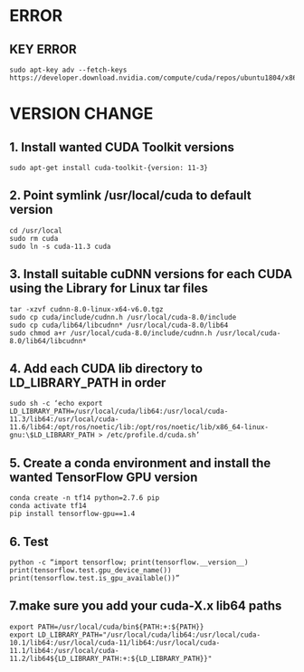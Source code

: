 # ERROR
## KEY ERROR
    sudo apt-key adv --fetch-keys https://developer.download.nvidia.com/compute/cuda/repos/ubuntu1804/x86_64/3bf863cc.pub 

# VERSION CHANGE
## 1. Install wanted CUDA Toolkit versions
    sudo apt-get install cuda-toolkit-{version: 11-3}
    
## 2. Point symlink /usr/local/cuda to default version
    cd /usr/local
    sudo rm cuda
    sudo ln -s cuda-11.3 cuda
    
## 3. Install suitable cuDNN versions for each CUDA using the Library for Linux tar files
    tar -xzvf cudnn-8.0-linux-x64-v6.0.tgz
    sudo cp cuda/include/cudnn.h /usr/local/cuda-8.0/include
    sudo cp cuda/lib64/libcudnn* /usr/local/cuda-8.0/lib64
    sudo chmod a+r /usr/local/cuda-8.0/include/cudnn.h /usr/local/cuda-8.0/lib64/libcudnn*
    
## 4. Add each CUDA lib directory to LD_LIBRARY_PATH in order
    sudo sh -c ‘echo export LD_LIBRARY_PATH=/usr/local/cuda/lib64:/usr/local/cuda-11.3/lib64:/usr/local/cuda-11.6/lib64:/opt/ros/noetic/lib:/opt/ros/noetic/lib/x86_64-linux-gnu:\$LD_LIBRARY_PATH > /etc/profile.d/cuda.sh’
    
## 5. Create a conda environment and install the wanted TensorFlow GPU version
    conda create -n tf14 python=2.7.6 pip
    conda activate tf14
    pip install tensorflow-gpu==1.4

## 6. Test
    python -c “import tensorflow; print(tensorflow.__version__)
    print(tensorflow.test.gpu_device_name())
    print(tensorflow.test.is_gpu_available())”
    
## 7.make sure you add your cuda-X.x lib64 paths    
    export PATH=/usr/local/cuda/bin${PATH:+:${PATH}}
    export LD_LIBRARY_PATH="/usr/local/cuda/lib64:/usr/local/cuda-10.1/lib64:/usr/local/cuda-11/lib64:/usr/local/cuda-11.1/lib64:/usr/local/cuda-11.2/lib64${LD_LIBRARY_PATH:+:${LD_LIBRARY_PATH}}"

